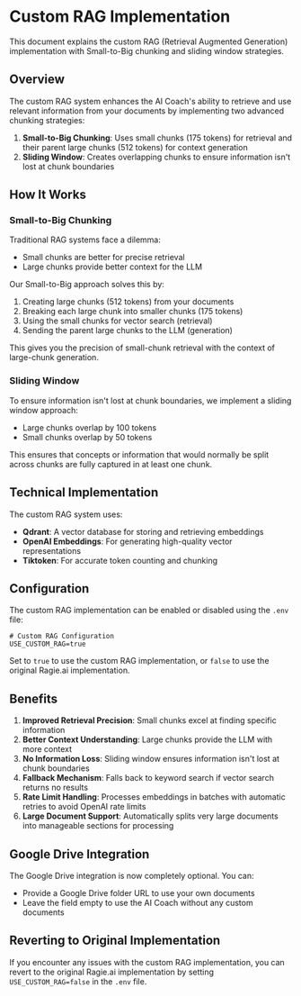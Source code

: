 # Custom RAG Implementation

This document explains the custom RAG (Retrieval Augmented Generation) implementation with Small-to-Big chunking and sliding window strategies.

## Overview

The custom RAG system enhances the AI Coach's ability to retrieve and use relevant information from your documents by implementing two advanced chunking strategies:

1. **Small-to-Big Chunking**: Uses small chunks (175 tokens) for retrieval and their parent large chunks (512 tokens) for context generation
2. **Sliding Window**: Creates overlapping chunks to ensure information isn't lost at chunk boundaries

## How It Works

### Small-to-Big Chunking

Traditional RAG systems face a dilemma:
- Small chunks are better for precise retrieval
- Large chunks provide better context for the LLM

Our Small-to-Big approach solves this by:
1. Creating large chunks (512 tokens) from your documents
2. Breaking each large chunk into smaller chunks (175 tokens)
3. Using the small chunks for vector search (retrieval)
4. Sending the parent large chunks to the LLM (generation)

This gives you the precision of small-chunk retrieval with the context of large-chunk generation.

### Sliding Window

To ensure information isn't lost at chunk boundaries, we implement a sliding window approach:
- Large chunks overlap by 100 tokens
- Small chunks overlap by 50 tokens

This ensures that concepts or information that would normally be split across chunks are fully captured in at least one chunk.

## Technical Implementation

The custom RAG system uses:
- **Qdrant**: A vector database for storing and retrieving embeddings
- **OpenAI Embeddings**: For generating high-quality vector representations
- **Tiktoken**: For accurate token counting and chunking

## Configuration

The custom RAG implementation can be enabled or disabled using the `.env` file:

```
# Custom RAG Configuration
USE_CUSTOM_RAG=true
```

Set to `true` to use the custom RAG implementation, or `false` to use the original Ragie.ai implementation.

## Benefits

1. **Improved Retrieval Precision**: Small chunks excel at finding specific information
2. **Better Context Understanding**: Large chunks provide the LLM with more context
3. **No Information Loss**: Sliding window ensures information isn't lost at chunk boundaries
4. **Fallback Mechanism**: Falls back to keyword search if vector search returns no results
5. **Rate Limit Handling**: Processes embeddings in batches with automatic retries to avoid OpenAI rate limits
6. **Large Document Support**: Automatically splits very large documents into manageable sections for processing

## Google Drive Integration

The Google Drive integration is now completely optional. You can:
- Provide a Google Drive folder URL to use your own documents
- Leave the field empty to use the AI Coach without any custom documents

## Reverting to Original Implementation

If you encounter any issues with the custom RAG implementation, you can revert to the original Ragie.ai implementation by setting `USE_CUSTOM_RAG=false` in the `.env` file.
